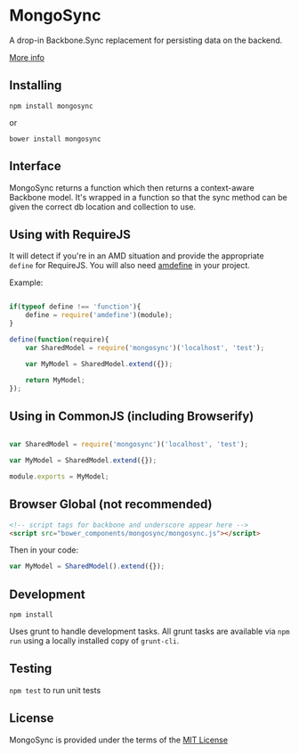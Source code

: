 # MongoSync

A drop-in Backbone.Sync replacement for persisting data on the backend.

[More info](http://blog.selfassembled.org/posts/sharing_models.html)

## Installing

`npm install mongosync`

or

`bower install mongosync`

## Interface

MongoSync returns a function which then returns a context-aware Backbone model. It's wrapped in a function so that the sync method can be given the correct db location and collection to use.

## Using with RequireJS

It will detect if you're in an AMD situation and provide the appropriate `define` for RequireJS. You will also need [amdefine](https://github.com/jrburke/amdefine) in your project.

Example:

```javascript

if(typeof define !== 'function'){
    define = require('amdefine')(module);
}

define(function(require){
    var SharedModel = require('mongosync')('localhost', 'test');

    var MyModel = SharedModel.extend({});

    return MyModel;
});
```

## Using in CommonJS (including Browserify)

```javascript

var SharedModel = require('mongosync')('localhost', 'test');

var MyModel = SharedModel.extend({});

module.exports = MyModel;
```

## Browser Global (not recommended)

```html
<!-- script tags for backbone and underscore appear here -->
<script src="bower_components/mongosync/mongosync.js"></script>
```

Then in your code:

```javascript
var MyModel = SharedModel().extend({});
```

## Development

`npm install`

Uses grunt to handle development tasks. All grunt tasks are available via `npm run` using a locally installed copy of `grunt-cli`.

## Testing

`npm test` to run unit tests

## License
MongoSync is provided under the terms of the [MIT License](/LICENSE)
